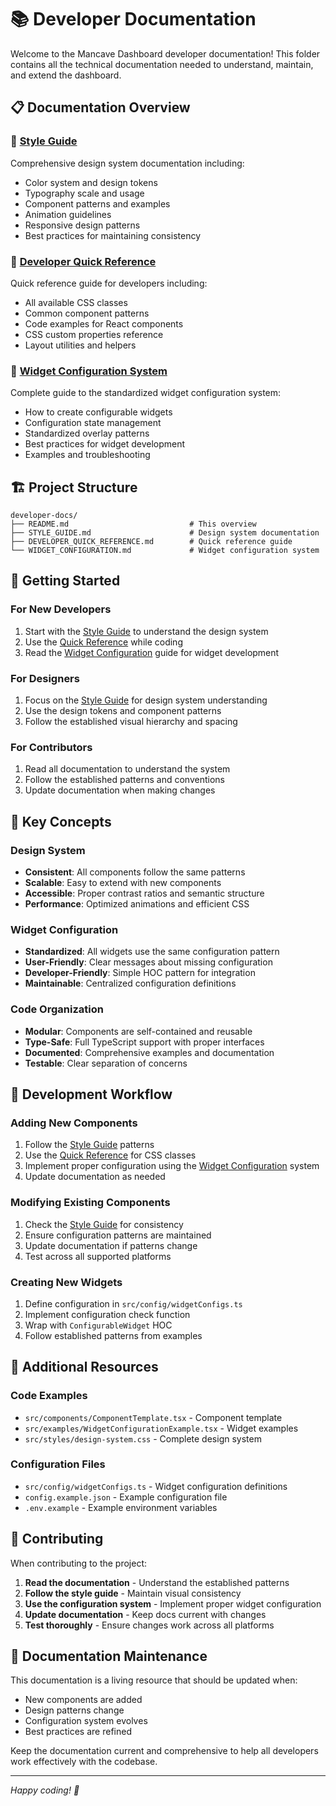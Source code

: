 # 📚 Developer Documentation

Welcome to the Mancave Dashboard developer documentation! This folder contains all the technical documentation needed to understand, maintain, and extend the dashboard.

## 📋 Documentation Overview

### 🎨 [Style Guide](./STYLE_GUIDE.md)
Comprehensive design system documentation including:
- Color system and design tokens
- Typography scale and usage
- Component patterns and examples
- Animation guidelines
- Responsive design patterns
- Best practices for maintaining consistency

### 🚀 [Developer Quick Reference](./DEVELOPER_QUICK_REFERENCE.md)
Quick reference guide for developers including:
- All available CSS classes
- Common component patterns
- Code examples for React components
- CSS custom properties reference
- Layout utilities and helpers

### 🔧 [Widget Configuration System](./WIDGET_CONFIGURATION.md)
Complete guide to the standardized widget configuration system:
- How to create configurable widgets
- Configuration state management
- Standardized overlay patterns
- Best practices for widget development
- Examples and troubleshooting

## 🏗️ Project Structure

```
developer-docs/
├── README.md                           # This overview
├── STYLE_GUIDE.md                      # Design system documentation
├── DEVELOPER_QUICK_REFERENCE.md        # Quick reference guide
└── WIDGET_CONFIGURATION.md             # Widget configuration system
```

## 🚀 Getting Started

### For New Developers
1. Start with the [Style Guide](./STYLE_GUIDE.md) to understand the design system
2. Use the [Quick Reference](./DEVELOPER_QUICK_REFERENCE.md) while coding
3. Read the [Widget Configuration](./WIDGET_CONFIGURATION.md) guide for widget development

### For Designers
1. Focus on the [Style Guide](./STYLE_GUIDE.md) for design system understanding
2. Use the design tokens and component patterns
3. Follow the established visual hierarchy and spacing

### For Contributors
1. Read all documentation to understand the system
2. Follow the established patterns and conventions
3. Update documentation when making changes

## 🎯 Key Concepts

### Design System
- **Consistent**: All components follow the same patterns
- **Scalable**: Easy to extend with new components
- **Accessible**: Proper contrast ratios and semantic structure
- **Performance**: Optimized animations and efficient CSS

### Widget Configuration
- **Standardized**: All widgets use the same configuration pattern
- **User-Friendly**: Clear messages about missing configuration
- **Developer-Friendly**: Simple HOC pattern for integration
- **Maintainable**: Centralized configuration definitions

### Code Organization
- **Modular**: Components are self-contained and reusable
- **Type-Safe**: Full TypeScript support with proper interfaces
- **Documented**: Comprehensive examples and documentation
- **Testable**: Clear separation of concerns

## 🔧 Development Workflow

### Adding New Components
1. Follow the [Style Guide](./STYLE_GUIDE.md) patterns
2. Use the [Quick Reference](./DEVELOPER_QUICK_REFERENCE.md) for CSS classes
3. Implement proper configuration using the [Widget Configuration](./WIDGET_CONFIGURATION.md) system
4. Update documentation as needed

### Modifying Existing Components
1. Check the [Style Guide](./STYLE_GUIDE.md) for consistency
2. Ensure configuration patterns are maintained
3. Update documentation if patterns change
4. Test across all supported platforms

### Creating New Widgets
1. Define configuration in `src/config/widgetConfigs.ts`
2. Implement configuration check function
3. Wrap with `ConfigurableWidget` HOC
4. Follow established patterns from examples

## 📖 Additional Resources

### Code Examples
- `src/components/ComponentTemplate.tsx` - Component template
- `src/examples/WidgetConfigurationExample.tsx` - Widget examples
- `src/styles/design-system.css` - Complete design system

### Configuration Files
- `src/config/widgetConfigs.ts` - Widget configuration definitions
- `config.example.json` - Example configuration file
- `.env.example` - Example environment variables

## 🤝 Contributing

When contributing to the project:

1. **Read the documentation** - Understand the established patterns
2. **Follow the style guide** - Maintain visual consistency
3. **Use the configuration system** - Implement proper widget configuration
4. **Update documentation** - Keep docs current with changes
5. **Test thoroughly** - Ensure changes work across all platforms

## 📝 Documentation Maintenance

This documentation is a living resource that should be updated when:
- New components are added
- Design patterns change
- Configuration system evolves
- Best practices are refined

Keep the documentation current and comprehensive to help all developers work effectively with the codebase.

---

*Happy coding! 🚀*
